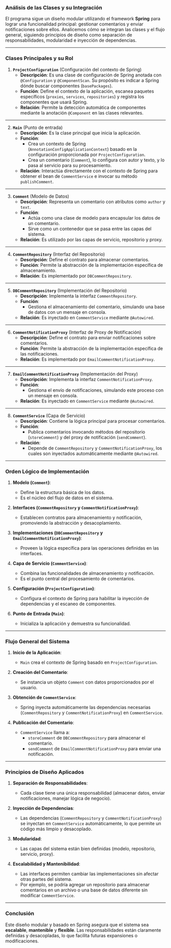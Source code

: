 ### Análisis de las Clases y su Integración

El programa sigue un diseño modular utilizando el framework **Spring** para lograr una funcionalidad principal: gestionar comentarios y enviar notificaciones sobre ellos. Analicemos cómo se integran las clases y el flujo general, siguiendo principios de diseño como separación de responsabilidades, modularidad e inyección de dependencias.

---

### **Clases Principales y su Rol**

1. **`ProjectConfiguration`** (Configuración del contexto de Spring)
    - **Descripción**: Es una clase de configuración de Spring anotada con `@Configuration` y `@ComponentScan`. Su propósito es indicar a Spring dónde buscar componentes (`basePackages`).
    - **Función**: Define el contexto de la aplicación, escanea paquetes específicos (`proxies`, `services`, `repositories`) y registra los componentes que usará Spring.
    - **Relación**: Permite la detección automática de componentes mediante la anotación `@Component` en las clases relevantes.

---

2. **`Main`** (Punto de entrada)
    - **Descripción**: Es la clase principal que inicia la aplicación.
    - **Función**:
        - Crea un contexto de Spring (`AnnotationConfigApplicationContext`) basado en la configuración proporcionada por `ProjectConfiguration`.
        - Crea un comentario (`Comment`), lo configura con autor y texto, y lo pasa al servicio para su procesamiento.
    - **Relación**: Interactúa directamente con el contexto de Spring para obtener el bean de `CommentService` e invocar su método `publishComment`.

---

3. **`Comment`** (Modelo de Datos)
    - **Descripción**: Representa un comentario con atributos como `author` y `text`.
    - **Función**:
        - Actúa como una clase de modelo para encapsular los datos de un comentario.
        - Sirve como un contenedor que se pasa entre las capas del sistema.
    - **Relación**: Es utilizado por las capas de servicio, repositorio y proxy.

---

4. **`CommentRepository`** (Interfaz del Repositorio)
    - **Descripción**: Define el contrato para almacenar comentarios.
    - **Función**: Permite la abstracción de la implementación específica de almacenamiento.
    - **Relación**: Es implementado por `DBCommentRepository`.

---

5. **`DBCommentRepository`** (Implementación del Repositorio)
    - **Descripción**: Implementa la interfaz `CommentRepository`.
    - **Función**:
        - Gestiona el almacenamiento del comentario, simulando una base de datos con un mensaje en consola.
    - **Relación**: Es inyectado en `CommentService` mediante `@Autowired`.

---

6. **`CommentNotificationProxy`** (Interfaz de Proxy de Notificación)
    - **Descripción**: Define el contrato para enviar notificaciones sobre comentarios.
    - **Función**: Permite la abstracción de la implementación específica de las notificaciones.
    - **Relación**: Es implementado por `EmailCommentNotificationProxy`.

---

7. **`EmailCommentNotificationProxy`** (Implementación del Proxy)
    - **Descripción**: Implementa la interfaz `CommentNotificationProxy`.
    - **Función**:
        - Gestiona el envío de notificaciones, simulando este proceso con un mensaje en consola.
    - **Relación**: Es inyectado en `CommentService` mediante `@Autowired`.

---

8. **`CommentService`** (Capa de Servicio)
    - **Descripción**: Contiene la lógica principal para procesar comentarios.
    - **Función**:
        - Publica comentarios invocando métodos del repositorio (`storeComment`) y del proxy de notificación (`sendComment`).
    - **Relación**:
        - Depende de `CommentRepository` y `CommentNotificationProxy`, los cuales son inyectados automáticamente mediante `@Autowired`.

---

### **Orden Lógico de Implementación**

1. **Modelo (`Comment`)**:
    - Define la estructura básica de los datos.
    - Es el núcleo del flujo de datos en el sistema.

2. **Interfaces (`CommentRepository` y `CommentNotificationProxy`)**:
    - Establecen contratos para almacenamiento y notificación, promoviendo la abstracción y desacoplamiento.

3. **Implementaciones (`DBCommentRepository` y `EmailCommentNotificationProxy`)**:
    - Proveen la lógica específica para las operaciones definidas en las interfaces.

4. **Capa de Servicio (`CommentService`)**:
    - Combina las funcionalidades de almacenamiento y notificación.
    - Es el punto central del procesamiento de comentarios.

5. **Configuración (`ProjectConfiguration`)**:
    - Configura el contexto de Spring para habilitar la inyección de dependencias y el escaneo de componentes.

6. **Punto de Entrada (`Main`)**:
    - Inicializa la aplicación y demuestra su funcionalidad.

---

### **Flujo General del Sistema**

1. **Inicio de la Aplicación**:
    - `Main` crea el contexto de Spring basado en `ProjectConfiguration`.

2. **Creación del Comentario**:
    - Se instancia un objeto `Comment` con datos proporcionados por el usuario.

3. **Obtención de `CommentService`**:
    - Spring inyecta automáticamente las dependencias necesarias (`CommentRepository` y `CommentNotificationProxy`) en `CommentService`.

4. **Publicación del Comentario**:
    - `CommentService` llama a:
        - `storeComment` de `DBCommentRepository` para almacenar el comentario.
        - `sendComment` de `EmailCommentNotificationProxy` para enviar una notificación.

---

### **Principios de Diseño Aplicados**

1. **Separación de Responsabilidades**:
    - Cada clase tiene una única responsabilidad (almacenar datos, enviar notificaciones, manejar lógica de negocio).

2. **Inyección de Dependencias**:
    - Las dependencias (`CommentRepository` y `CommentNotificationProxy`) se inyectan en `CommentService` automáticamente, lo que permite un código más limpio y desacoplado.

3. **Modularidad**:
    - Las capas del sistema están bien definidas (modelo, repositorio, servicio, proxy).

4. **Escalabilidad y Mantenibilidad**:
    - Las interfaces permiten cambiar las implementaciones sin afectar otras partes del sistema.
    - Por ejemplo, se podría agregar un repositorio para almacenar comentarios en un archivo o una base de datos diferente sin modificar `CommentService`.

---

### **Conclusión**

Este diseño modular y basado en Spring asegura que el sistema sea **escalable**, **mantenible** y **flexible**. Las responsabilidades están claramente definidas y desacopladas, lo que facilita futuras expansiones o modificaciones.